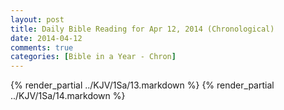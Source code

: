 ```yaml
---
layout: post
title: Daily Bible Reading for Apr 12, 2014 (Chronological)
date: 2014-04-12
comments: true
categories: [Bible in a Year - Chron]
---
```

{% render_partial ../KJV/1Sa/13.markdown %}
{% render_partial ../KJV/1Sa/14.markdown %}
